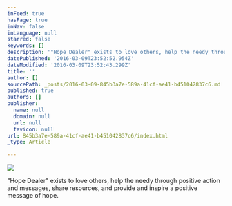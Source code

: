 ```yaml
---
inFeed: true
hasPage: true
inNav: false
inLanguage: null
starred: false
keywords: []
description: '"Hope Dealer" exists to love others, help the needy through positive action and messages, share resources, and provide and inspire a positive message of hope.'
datePublished: '2016-03-09T23:52:52.954Z'
dateModified: '2016-03-09T23:52:43.299Z'
title: ''
author: []
sourcePath: _posts/2016-03-09-845b3a7e-589a-41cf-ae41-b451042837c6.md
published: true
authors: []
publisher:
  name: null
  domain: null
  url: null
  favicon: null
url: 845b3a7e-589a-41cf-ae41-b451042837c6/index.html
_type: Article

---
```

![](https://the-grid-user-content.s3-us-west-2.amazonaws.com/1e8f084d-be33-49a6-bc91-81caeb43c50f.jpg)

"Hope Dealer" exists to love others, help the needy through positive action and messages, share resources, and provide and inspire a positive message of hope.